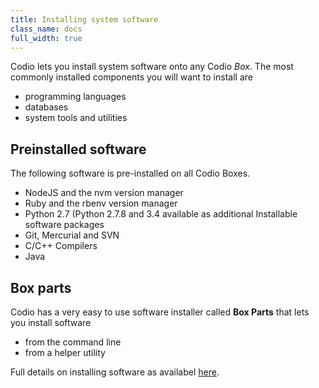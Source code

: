 ```yaml
---
title: Installing system software
class_name: docs
full_width: true
---
```


Codio lets you install system software onto any Codio *Box*. The most commonly installed components you will want to install are

- programming languages
- databases
- system tools and utilities

## Preinstalled software
The following software is pre-installed on all Codio Boxes.

- NodeJS and the nvm version manager
- Ruby and the rbenv version manager
- Python 2.7 (Python 2.7.8 and 3.4 available as additional Installable software packages
- Git, Mercurial and SVN
- C/C++ Compilers
- Java

## Box parts
Codio has a very easy to use software installer called **Box Parts** that lets you install software 

- from the command line
- from a helper utility

Full details on installing software as availabel [here](/docs/ide/boxes/installsw/box-parts/).



